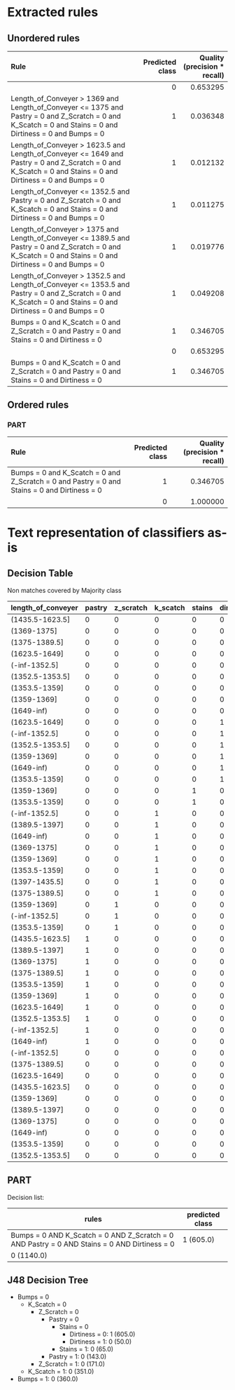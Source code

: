# Extracted rules

## Unordered rules

| Rule | Predicted class | Quality (precision * recall) |
|:----|----:|----:|
|  | 0 | 0.653295 |
| Length_of_Conveyer > 1369 and Length_of_Conveyer <= 1375 and Pastry = 0 and Z_Scratch = 0 and K_Scatch = 0 and Stains = 0 and Dirtiness = 0 and Bumps = 0 | 1 | 0.036348 |
| Length_of_Conveyer > 1623.5 and Length_of_Conveyer <= 1649 and Pastry = 0 and Z_Scratch = 0 and K_Scatch = 0 and Stains = 0 and Dirtiness = 0 and Bumps = 0 | 1 | 0.012132 |
| Length_of_Conveyer <= 1352.5 and Pastry = 0 and Z_Scratch = 0 and K_Scatch = 0 and Stains = 0 and Dirtiness = 0 and Bumps = 0 | 1 | 0.011275 |
| Length_of_Conveyer > 1375 and Length_of_Conveyer <= 1389.5 and Pastry = 0 and Z_Scratch = 0 and K_Scatch = 0 and Stains = 0 and Dirtiness = 0 and Bumps = 0 | 1 | 0.019776 |
| Length_of_Conveyer > 1352.5 and Length_of_Conveyer <= 1353.5 and Pastry = 0 and Z_Scratch = 0 and K_Scatch = 0 and Stains = 0 and Dirtiness = 0 and Bumps = 0 | 1 | 0.049208 |
| Bumps = 0 and K_Scatch = 0 and Z_Scratch = 0 and Pastry = 0 and Stains = 0 and Dirtiness = 0 | 1 | 0.346705 |
|  | 0 | 0.653295 |
| Bumps = 0 and K_Scatch = 0 and Z_Scratch = 0 and Pastry = 0 and Stains = 0 and Dirtiness = 0 | 1 | 0.346705 |

## Ordered rules

### PART

| Rule | Predicted class | Quality (precision * recall) |
|:----|----:|----:|
| Bumps = 0 and K_Scatch = 0 and Z_Scratch = 0 and Pastry = 0 and Stains = 0 and Dirtiness = 0 | 1 | 0.346705 |
|  | 0 | 1.000000 |


# Text representation of classifiers as-is

## Decision Table

Non matches covered by Majority class

length_of_conveyer|pastry|z_scratch|k_scatch|stains|dirtiness|bumps|other_faults
---|---|---|---|---|---|---|---
(1435.5-1623.5]|0|0|0|0|0|1|0
(1369-1375]|0|0|0|0|0|1|0
(1375-1389.5]|0|0|0|0|0|1|0
(1623.5-1649]|0|0|0|0|0|1|0
(-inf-1352.5]|0|0|0|0|0|1|0
(1352.5-1353.5]|0|0|0|0|0|1|0
(1353.5-1359]|0|0|0|0|0|1|0
(1359-1369]|0|0|0|0|0|1|0
(1649-inf)|0|0|0|0|0|1|0
(1623.5-1649]|0|0|0|0|1|0|0
(-inf-1352.5]|0|0|0|0|1|0|0
(1352.5-1353.5]|0|0|0|0|1|0|0
(1359-1369]|0|0|0|0|1|0|0
(1649-inf)|0|0|0|0|1|0|0
(1353.5-1359]|0|0|0|0|1|0|0
(1359-1369]|0|0|0|1|0|0|0
(1353.5-1359]|0|0|0|1|0|0|0
(-inf-1352.5]|0|0|1|0|0|0|0
(1389.5-1397]|0|0|1|0|0|0|0
(1649-inf)|0|0|1|0|0|0|0
(1369-1375]|0|0|1|0|0|0|0
(1359-1369]|0|0|1|0|0|0|0
(1353.5-1359]|0|0|1|0|0|0|0
(1397-1435.5]|0|0|1|0|0|0|0
(1375-1389.5]|0|0|1|0|0|0|0
(1359-1369]|0|1|0|0|0|0|0
(-inf-1352.5]|0|1|0|0|0|0|0
(1353.5-1359]|0|1|0|0|0|0|0
(1435.5-1623.5]|1|0|0|0|0|0|0
(1389.5-1397]|1|0|0|0|0|0|0
(1369-1375]|1|0|0|0|0|0|0
(1375-1389.5]|1|0|0|0|0|0|0
(1353.5-1359]|1|0|0|0|0|0|0
(1359-1369]|1|0|0|0|0|0|0
(1623.5-1649]|1|0|0|0|0|0|0
(1352.5-1353.5]|1|0|0|0|0|0|0
(-inf-1352.5]|1|0|0|0|0|0|0
(1649-inf)|1|0|0|0|0|0|0
(-inf-1352.5]|0|0|0|0|0|0|1
(1375-1389.5]|0|0|0|0|0|0|1
(1623.5-1649]|0|0|0|0|0|0|1
(1435.5-1623.5]|0|0|0|0|0|0|1
(1359-1369]|0|0|0|0|0|0|1
(1389.5-1397]|0|0|0|0|0|0|1
(1369-1375]|0|0|0|0|0|0|1
(1649-inf)|0|0|0|0|0|0|1
(1353.5-1359]|0|0|0|0|0|0|1
(1352.5-1353.5]|0|0|0|0|0|0|1

## PART

Decision list:

rules | predicted class
---|---
Bumps = 0 AND K_Scatch = 0 AND Z_Scratch = 0 AND Pastry = 0 AND Stains = 0 AND Dirtiness = 0|1 (605.0)
|0 (1140.0)


## J48 Decision Tree

* Bumps = 0
	* K_Scatch = 0
		* Z_Scratch = 0
			* Pastry = 0
				* Stains = 0
					* Dirtiness = 0: 1 (605.0)
					* Dirtiness = 1: 0 (50.0)
				* Stains = 1: 0 (65.0)
			* Pastry = 1: 0 (143.0)
		* Z_Scratch = 1: 0 (171.0)
	* K_Scatch = 1: 0 (351.0)
* Bumps = 1: 0 (360.0)


